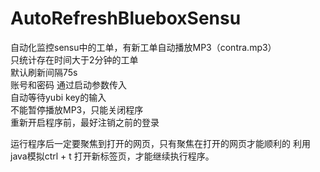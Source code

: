 # AutoRefreshBlueboxSensu  
自动化监控sensu中的工单，有新工单自动播放MP3（contra.mp3）   
只统计存在时间大于2分钟的工单  
默认刷新间隔75s  
账号和密码 通过启动参数传入  
自动等待yubi key的输入  
不能暂停播放MP3，只能关闭程序  
重新开启程序前，最好注销之前的登录

运行程序后一定要聚焦到打开的网页，只有聚焦在打开的网页才能顺利的 利用java模拟ctrl + t 打开新标签页，才能继续执行程序。

